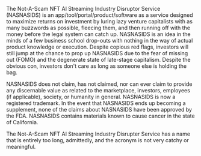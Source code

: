 The Not-A-Scam NFT AI Streaming Industry Disruptor Service (NASNASIDS) is an app/tool/portal/product/software as a service designed to maximize returns on investment by luring lazy venture capitalists with as many buzzwords as possible, fleecing them, and then running off with the money before the legal system can catch up. NASNASIDS is an idea in the minds of a few business school drop-outs with nothing in the way of actual product knowledge or execution. Despite copious red flags, investors will still jump at the chance to prop up NASNASIDS due to the fear of missing out (FOMO) and the degenerate state of late-stage capitalism. Despite the obvious con, investors don't care as long as someone else is holding the bag.

NASNASIDS does not claim, has not claimed, nor can ever claim to provide any discernable value as related to the marketplace, investors, employees (if applicable), society, or humanity in general. NASNASIDS is now a registered trademark. In the event that NASNASIDS ends up becoming a supplement, none of the claims about NASNASIDS have been approved by the FDA. NASNASIDS contains materials known to cause cancer in the state of California.

The Not-A-Scam NFT AI Streaming Industry Disrupter Service has a name that is entirely too long, admittedly, and the acronym is not very catchy or meaningful.